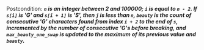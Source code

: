 Postcondition: ***`n` is an integer between 2 and 100000; `i` is equal to `n - 2`. If `s[i]` is 'G' and `s[i + 1]` is 'S', then `j` is less than `n`, `beauty` is the count of consecutive 'G' characters found from index `i + 2` to the end of `s`, incremented by the number of consecutive 'G's before breaking, and `max_beauty_one_swap` is updated to the maximum of its previous value and `beauty`.***